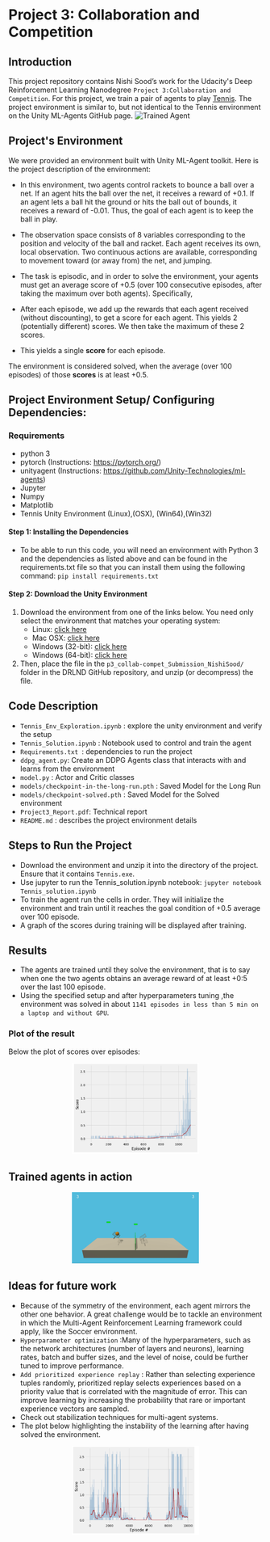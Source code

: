 [//]: # (Image References)

[image1]: https://user-images.githubusercontent.com/10624937/42135623-e770e354-7d12-11e8-998d-29fc74429ca2.gif "Trained Agent"

# Project 3: Collaboration and Competition

##  Introduction
This project repository contains Nishi Sood’s work for the Udacity's Deep Reinforcement Learning Nanodegree `Project 3:Collaboration and Competition`. For this project, we train a pair of agents to play [Tennis](https://github.com/Unity-Technologies/ml-agents/blob/master/docs/Learning-Environment-Examples.md#tennis).
The project environment is similar to, but not identical to the Tennis environment on the Unity ML-Agents GitHub page.
![Trained Agent][image1]

## Project's Environment
We were provided an environment built with Unity ML-Agent toolkit.
Here is the project description of the environment:
 - In this environment, two agents control rackets to bounce a ball over a net. If an agent hits the ball over the net, it receives a reward of +0.1.  If an agent lets a ball hit the ground or hits the ball out of bounds, it receives a reward of -0.01.  Thus, the goal of each agent is to keep the ball in play.

 - The observation space consists of 8 variables corresponding to the position and velocity of the ball and racket. Each agent receives its own, local observation.  Two continuous actions are available, corresponding to movement toward (or away from) the net, and jumping. 

 - The task is episodic, and in order to solve the environment, your agents must get an average score of +0.5 (over 100 consecutive episodes, after taking the maximum over both agents). Specifically,

- After each episode, we add up the rewards that each agent received (without discounting), to get a score for each agent. This yields 2 (potentially different) scores. We then take the maximum of these 2 scores.
- This yields a single **score** for each episode.

The environment is considered solved, when the average (over 100 episodes) of those **scores** is at least +0.5.

## Project Environment Setup/ Configuring Dependencies:
### Requirements
 - python 3
 - pytorch (Instructions: https://pytorch.org/)
 - unityagent (Instructions: https://github.com/Unity-Technologies/ml-agents)
 - Jupyter
 - Numpy
 - Matplotlib
 - Tennis Unity Environment (Linux),(OSX), (Win64),(Win32)
 
#### Step 1: Installing the Dependencies
 - To be able to run this code, you will need an environment with Python 3 and the dependencies as listed above and can be found in the requirements.txt file so that you can install them using the following command:
`pip install requirements.txt`

#### Step 2: Download the Unity Environment
1. Download the environment from one of the links below.  You need only select the environment that matches your operating system:
    - Linux: [click here](https://s3-us-west-1.amazonaws.com/udacity-drlnd/P3/Tennis/Tennis_Linux.zip)
    - Mac OSX: [click here](https://s3-us-west-1.amazonaws.com/udacity-drlnd/P3/Tennis/Tennis.app.zip)
    - Windows (32-bit): [click here](https://s3-us-west-1.amazonaws.com/udacity-drlnd/P3/Tennis/Tennis_Windows_x86.zip)
    - Windows (64-bit): [click here](https://s3-us-west-1.amazonaws.com/udacity-drlnd/P3/Tennis/Tennis_Windows_x86_64.zip)
2. Then, place the file in the `p3_collab-compet_Submission_NishiSood/` folder in the DRLND GitHub repository, and unzip (or decompress) the file.


## Code Description
 - `Tennis_Env_Exploration.ipynb` : explore the unity environment and verify the setup
 - `Tennis_Solution.ipynb` : Notebook used to control and train the agent
 - `Requirements.txt `: dependencies to run the project
 - `ddpg_agent.py`: Create an DDPG Agents class that interacts with and learns from the environment
 - `model.py` : Actor and Critic classes
 - `models/checkpoint-in-the-long-run.pth` : Saved Model for the Long Run
 - `models/checkpoint-solved.pth` : Saved Model for the Solved environment
 - `Project3_Report.pdf`: Technical report
 - `README.md` : describes the project environment details 
 
## Steps to Run the Project
 - Download the environment and unzip it into the directory of the project. Ensure that it contains `Tennis.exe`.
 - Use jupyter to run the Tennis_solution.ipynb notebook: `jupyter notebook Tennis_solution.ipynb`
 - To train the agent run the cells in order. They will initialize the environment and train until it reaches the goal condition of +0.5 average over 100 episode.
 - A graph of the scores during training will be displayed after training.


## Results
 - The agents are trained until they solve the environment, that is to say when one the two agents obtains an average reward of at least +0:5 over the last 100 episode.
 - Using the specified setup and after hyperparameters tuning ,the environment was solved in about `1141 episodes in less than 5 min on a laptop and without GPU`.

 
### Plot of the result
Below the plot of scores over episodes:

<p align="center">
	<img src="img/tennis-solved-scores.png" width=50% height=50%>
</p>


## Trained agents in action

<p align="center">
	<img src="img/tennis_gif.gif" width=50% height=50%>
</p>

## Ideas for future work
 - Because of the symmetry of the environment, each agent mirrors the other one behavior. A great challenge would be to tackle an environment in which the Multi-Agent Reinforcement Learning framework could apply, like the Soccer environment.
 - `Hyperparameter optimization` :Many of the hyperparameters, such as the network architectures (number of layers and neurons), learning rates, batch and buffer sizes, and the level of noise, could be further tuned to improve performance.
 - `Add prioritized experience replay` : Rather than selecting experience tuples randomly, prioritized replay selects experiences based on a priority value that is correlated with the magnitude of error. This can improve learning by increasing the probability that rare or important experience vectors are sampled.
 - Check out stabilization techniques for multi-agent systems.
- The plot below highlighting the instability of the learning after having solved the environment.
<p align="center">
	<img src="img/scores-in-the-long-run.png" width=50% height=50%>
</p>

